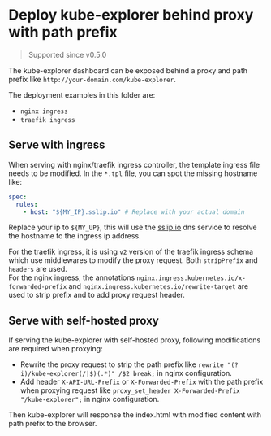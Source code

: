 # Deploy kube-explorer behind proxy with path prefix

> Supported since v0.5.0

The kube-explorer dashboard can be exposed behind a proxy and path prefix like `http://your-domain.com/kube-explorer`.

The deployment examples in this folder are:

- `nginx ingress`
- `traefik ingress`

## Serve with ingress

When serving with nginx/traefik ingress controller, the template ingress file needs to be modified. In the `*.tpl` file, you can spot the missing hostname like:

```yaml
spec:
  rules:
    - host: "${MY_IP}.sslip.io" # Replace with your actual domain
```

Replace your ip to `${MY_UP}`, this will use the [sslip.io](https://sslip.io/) dns service to resolve the hostname to the ingress ip address.

For the traefik ingress, it is using `v2` version of the traefik ingress schema which use middlewares to modify the proxy request. Both `stripPrefix` and `headers` are used.  
For the nginx ingress, the annotations `nginx.ingress.kubernetes.io/x-forwarded-prefix` and `nginx.ingress.kubernetes.io/rewrite-target` are used to strip prefix and to add proxy request header.

## Serve with self-hosted proxy

If serving the kube-explorer with self-hosted proxy, following modifications are required when proxying:

- Rewrite the proxy request to strip the path prefix like `rewrite "(?i)/kube-explorer(/|$)(.*)" /$2 break;` in nginx configuration.
- Add header `X-API-URL-Prefix` or `X-Forwarded-Prefix` with the path prefix when proxying request like `proxy_set_header X-Forwarded-Prefix "/kube-explorer";` in nginx configuration.

Then kube-explorer will response the index.html with modified content with path prefix to the browser.
